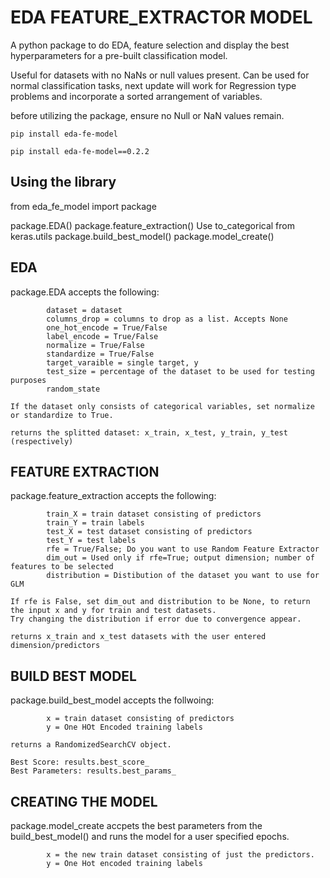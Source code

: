 # EDA FEATURE_EXTRACTOR MODEL

A python package to do EDA, feature selection and display the best hyperparameters for a pre-built classification model.

Useful for datasets with no NaNs or null values present.
Can be used for normal classification tasks, next update will work for Regression type problems and incorporate a sorted arrangement of variables.

before utilizing the package, ensure no Null or NaN values remain.

    pip install eda-fe-model

    pip install eda-fe-model==0.2.2

## Using the library
from eda_fe_model import package

package.EDA()
package.feature_extraction()
Use to_categorical from keras.utils
package.build_best_model()
package.model_create()


## EDA
package.EDA accepts the following:

            dataset = dataset
            columns_drop = columns to drop as a list. Accepts None
            one_hot_encode = True/False
            label_encode = True/False
            normalize = True/False
            standardize = True/False
            target_varaible = single target, y
            test_size = percentage of the dataset to be used for testing purposes
            random_state

    If the dataset only consists of categorical variables, set normalize or standardize to True.

    returns the splitted dataset: x_train, x_test, y_train, y_test (respectively)


## FEATURE EXTRACTION
package.feature_extraction accepts the following:

            train_X = train dataset consisting of predictors
            train_Y = train labels
            test_X = test dataset consisting of predictors
            test_Y = test labels
            rfe = True/False; Do you want to use Random Feature Extractor
            dim_out = Used only if rfe=True; output dimension; number of features to be selected 
            distribution = Distibution of the dataset you want to use for GLM

    If rfe is False, set dim_out and distribution to be None, to return the input x and y for train and test datasets.
    Try changing the distribution if error due to convergence appear.

    returns x_train and x_test datasets with the user entered dimension/predictors


## BUILD BEST MODEL
package.build_best_model accepts the follwoing:

            x = train dataset consisting of predictors
            y = One HOt Encoded training labels

    returns a RandomizedSearchCV object.

    Best Score: results.best_score_
    Best Parameters: results.best_params_

## CREATING THE MODEL
package.model_create accpets the best parameters from the build_best_model() and runs the model for a user specified epochs.

            x = the new train dataset consisting of just the predictors.
            y = One Hot encoded training labels

